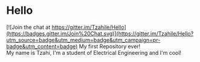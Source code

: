 # Hello

[![Join the chat at https://gitter.im/Tzahile/Hello](https://badges.gitter.im/Join%20Chat.svg)](https://gitter.im/Tzahile/Hello?utm_source=badge&utm_medium=badge&utm_campaign=pr-badge&utm_content=badge)
My first Repository ever! </br>
My name is Tzahi, I'm a student of Electrical Engineering
and I'm cool!
